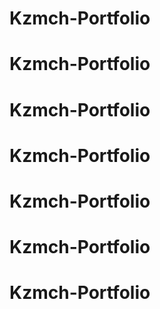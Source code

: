# Kzmch-Portfolio
# Kzmch-Portfolio
# Kzmch-Portfolio
# Kzmch-Portfolio
# Kzmch-Portfolio
# Kzmch-Portfolio
# Kzmch-Portfolio
